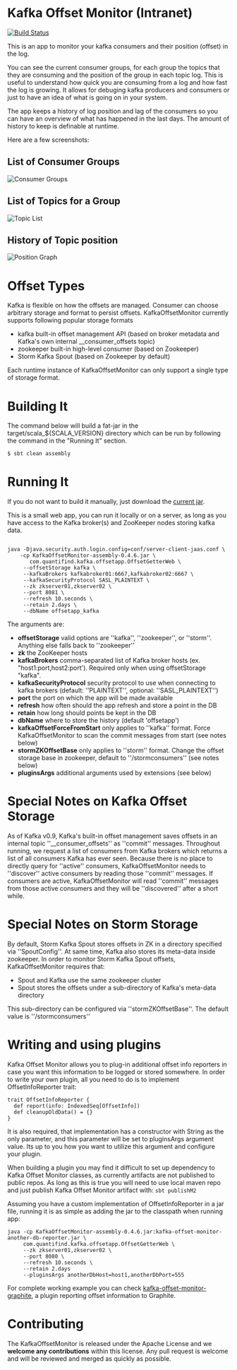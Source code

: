Kafka Offset Monitor (Intranet)
===========

[![Build Status](https://travis-ci.org/Morningstar/kafka-offset-monitor.svg?branch=master)](https://travis-ci.org/Morningstar/kafka-offset-monitor)

This is an app to monitor your kafka consumers and their position (offset) in the log.

You can see the current consumer groups, for each group the topics that they are consuming and the position of the group in each topic log. This is useful to understand how quick you are consuming from a log and how fast the log is growing. It allows for debuging kafka producers and consumers or just to have an idea of what is going on in your system.

The app keeps a history of log position and lag of the consumers so you can have an overview of what has happened in the last days. The amount of history to keep is definable at runtime.

Here are a few screenshots:

List of Consumer Groups
-----------------------

![Consumer Groups](http://quantifind.github.io/KafkaOffsetMonitor/img/groups.png)

List of Topics for a Group
--------------------------

![Topic List](http://quantifind.github.io/KafkaOffsetMonitor/img/topics.png)

History of Topic position
-------------------------

![Position Graph](http://quantifind.github.io/KafkaOffsetMonitor/img/graph.png)

Offset Types
===========

Kafka is flexible on how the offsets are managed. Consumer can choose arbitrary storage and format to persist offsets.  KafkaOffsetMonitor currently 
supports following popular storage formats

* kafka built-in offset management API (based on broker metadata and Kafka's own internal __consumer_offsets topic)
* zookeeper built-in high-level consumer (based on Zookeeper)
* Storm Kafka Spout (based on Zookeeper by default)

Each runtime instance of KafkaOffsetMonitor can only support a single type of storage format.

Building It
===========

The command below will build a fat-jar in the target/scala_${SCALA_VERSION} directory which can be run by following the command in the "Running It" section.

```bash
$ sbt clean assembly
```

Running It
===========

If you do not want to build it manually, just download the [current jar](https://github.com/DarkPhoenixs/kafka-offset-monitor/releases/latest).

This is a small web app, you can run it locally or on a server, as long as you have access to the Kafka broker(s) and ZooKeeper nodes storing kafka data.

```

java -Djava.security.auth.login.config=conf/server-client-jaas.conf \
	-cp KafkaOffsetMonitor-assembly-0.4.6.jar \
       com.quantifind.kafka.offsetapp.OffsetGetterWeb \
     --offsetStorage kafka \
     --kafkaBrokers kafkabroker01:6667,kafkabroker02:6667 \
     --kafkaSecurityProtocol SASL_PLAINTEXT \
     --zk zkserver01,zkserver02 \
     --port 8081 \
     --refresh 10.seconds \
     --retain 2.days \
     --dbName offsetapp_kafka

```

The arguments are:

- **offsetStorage** valid options are ''kafka'', ''zookeeper'', or ''storm''. Anything else falls back to ''zookeeper''
- **zk** the ZooKeeper hosts
- **kafkaBrokers** comma-separated list of Kafka broker hosts (ex. "host1:port,host2:port').  Required only when using offsetStorage "kafka".
- **kafkaSecurityProtocol** security protocol to use when connecting to kafka brokers (default: ''PLAINTEXT'', optional: ''SASL_PLAINTEXT'')
- **port** the port on which the app will be made available
- **refresh** how often should the app refresh and store a point in the DB
- **retain** how long should points be kept in the DB
- **dbName** where to store the history (default 'offsetapp')
- **kafkaOffsetForceFromStart** only applies to ''kafka'' format. Force KafkaOffsetMonitor to scan the commit messages from start (see notes below)
- **stormZKOffsetBase** only applies to ''storm'' format.  Change the offset storage base in zookeeper, default to ''/stormconsumers'' (see notes below)
- **pluginsArgs** additional arguments used by extensions (see below)

Special Notes on Kafka Offset Storage
======================================

As of Kafka v0.9, Kafka's built-in offset management saves offsets in an internal topic ''__consumer_offsets'' as ''commit''
messages. Throughout running, we request a list of consumers from Kafka brokers which returns a list of all consumers
Kafka has ever seen. Because there is no place to directly query for ''active'' consumers, KafkaOffsetMonitor needs to
''discover'' active consumers by reading those ''commit'' messages. If consumers are active, KafkaOffsetMonitor will
read ''commit'' messages from those active consumers and they will be ''discovered'' after a short while.

Special Notes on Storm Storage
===============================

By default, Storm Kafka Spout stores offsets in ZK in a directory specified via ''SpoutConfig''. At same time, Kafka also stores its meta-data inside zookeeper. 
In order to monitor Storm Kafka Spout offsets, KafkaOffsetMonitor requires that:
 
 * Spout and Kafka use the same zookeeper cluster
 * Spout stores the offsets under a sub-directory of Kafka's meta-data directory 

This sub-directory can be configured via ''stormZKOffsetBase''. The default value is ''/stormconsumers''

Writing and using plugins
============================

Kafka Offset Monitor allows you to plug-in additional offset info reporters in case you want this information to be logged or stored somewhere. In order to write your own plugin,
all you need to do is to implement OffsetInfoReporter trait:

```
trait OffsetInfoReporter {
  def report(info: IndexedSeq[OffsetInfo])
  def cleanupOldData() = {}
}
```

It is also required, that implementation has a constructor with String as the only parameter, and this parameter will be set to pluginsArgs argument value.
Its up to you how you want to utilize this argument and configure your plugin.

When building a plugin you may find it difficult to set up dependency to Kafka Offset Monitor classes, as currently artifacts are not published to public repos.
As long as this is true you will need to use local maven repo and just publish Kafka Offset Monitor artifact with: ```sbt publishM2```

Assuming you have a custom implementation of OffsetInfoReporter in a jar file, running it is as simple as adding the jar to the classpath when running app:

```
java -cp KafkaOffsetMonitor-assembly-0.4.6.jar:kafka-offset-monitor-another-db-reporter.jar \
     com.quantifind.kafka.offsetapp.OffsetGetterWeb \
     --zk zkserver01,zkserver02 \
     --port 8080 \
     --refresh 10.seconds \
     --retain 2.days
     --pluginsArgs anotherDbHost=host1,anotherDbPort=555
```

For complete working example you can check [kafka-offset-monitor-graphite](https://github.com/allegro/kafka-offset-monitor-graphite), a plugin reporting offset information to Graphite.

Contributing
============

The KafkaOffsetMonitor is released under the Apache License and we **welcome any contributions** within this license. Any pull request is welcome and will be reviewed and merged as quickly as possible.

